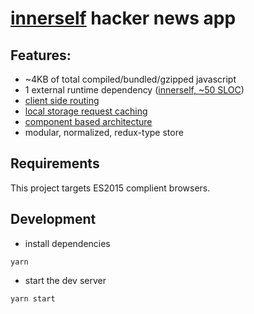# [innerself](https://github.com/stasm/innerself) hacker news app

## Features:

* ~4KB of total compiled/bundled/gzipped javascript
* 1 external runtime dependency ([innerself, ~50 SLOC](https://github.com/stasm/innerself))
* [client side routing](https://github.com/bsouthga/innerself-hn/tree/master/src/store/router)
* [local storage request caching](https://github.com/bsouthga/innerself-hn/blob/22665e25de06023aceb89c38908b66ed42ee41df/src/store/util.ts#L59)
* [component based architecture](https://github.com/bsouthga/innerself-hn/tree/master/src/components)
* modular, normalized, redux-type store

## Requirements

This project targets ES2015 complient browsers.

## Development

* install dependencies

```
yarn
```

* start the dev server

```
yarn start
```
